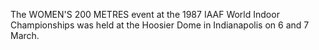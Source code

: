 The WOMEN'S 200 METRES event at the 1987 IAAF World Indoor Championships was held at the Hoosier Dome in Indianapolis on 6 and 7 March.
